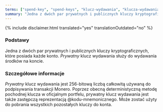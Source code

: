 ```yaml
---
terms: ["spend-key", "spend-keys", "klucz-wydawania", "klucza-wydawania", "kluczem-wydawania", "kluczowi-wydawania"]
summary: "Jedna z dwóch par prywatnych i publicznych kluczy kryptograficznych, które posiada każde konto. *Prywatny* klucz wydawania służy do wydawania środków na koncie."
---
```


{% include disclaimer.html translated="yes" translationOutdated="no" %}
### Podstawy

Jedna z dwóch par prywatnych i publicznych kluczy kryptograficznych, które posiada każde konto. *Prywatny* klucz wydawania służy do wydawania środków na koncie.

### Szczegółowe informacje

*Prywatny* klucz wydawania jest 256-bitową liczbą całkowitą używaną do podpisywania transakcji Monero. Poprzez obecną deterministyczną metodę pochodnej klucza w oficjalnym portfelu, prywatny klucz wydawania jest także zastępczą reprezentacją @kodu-mnemonicznego. Może zostać użyty do pobrania wszystkich pozostałych kluczy do konta.


